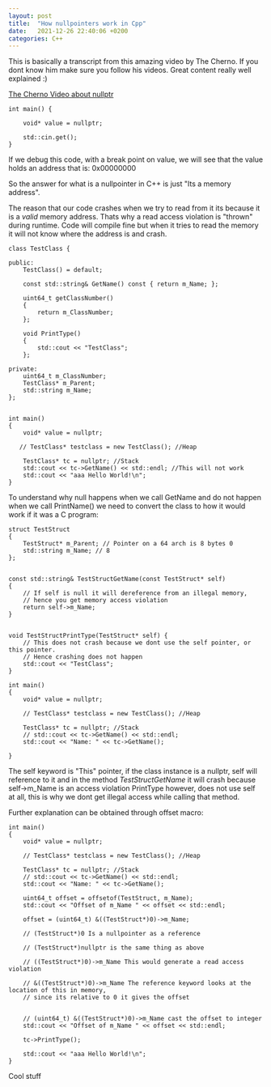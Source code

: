 ```yaml
---
layout: post
title:  "How nullpointers work in Cpp"
date:   2021-12-26 22:40:06 +0200
categories: C++
---
```


This is basically a transcript from this amazing video by The Cherno. If you dont know him make sure you follow his videos. Great content really well explained :)

[The Cherno Video about nullptr]

````
int main() {
    
    void* value = nullptr;

    std::cin.get();
}
````

If we debug this code, with a break point on value, we will see that the value holds an address that is: 0x00000000

So the answer for what is a nullpointer in C++ is just "Its a memory address".

The reason that our code crashes when we try to read from it its because it is a *valid* memory address. Thats why a read access violation is "thrown" during runtime. Code will compile fine but when it tries to read the memory it will not know where the address is and crash.

````
class TestClass {

public:
    TestClass() = default;

    const std::string& GetName() const { return m_Name; };

    uint64_t getClassNumber() 
    {
        return m_ClassNumber;
    };

    void PrintType()
    {
        std::cout << "TestClass";
    };

private:
    uint64_t m_ClassNumber;
    TestClass* m_Parent;
    std::string m_Name;
};


int main()
{
    void* value = nullptr;

   // TestClass* testclass = new TestClass(); //Heap

    TestClass* tc = nullptr; //Stack
    std::cout << tc->GetName() << std::endl; //This will not work
    std::cout << "aaa Hello World!\n";
}
````

To understand why null happens when we call GetName and do not happen when we call PrintName() we need to convert the class to how it would work if it was a C program:

````
struct TestStruct
{
    TestStruct* m_Parent; // Pointer on a 64 arch is 8 bytes 0
    std::string m_Name; // 8
};


const std::string& TestStructGetName(const TestStruct* self)
{
    // If self is null it will dereference from an illegal memory, 
    // hence you get memory access violation
    return self->m_Name;
}


void TestStructPrintType(TestStruct* self) {
    // This does not crash because we dont use the self pointer, or this pointer.
    // Hence crashing does not happen
    std::cout << "TestClass";
}

int main()
{
    void* value = nullptr;

    // TestClass* testclass = new TestClass(); //Heap

    TestClass* tc = nullptr; //Stack
    // std::cout << tc->GetName() << std::endl;
    std::cout << "Name: " << tc->GetName();

}
````

The self keyword is "This" pointer, if the class instance is a nullptr, self will reference to it and in the method *TestStructGetName* it will crash because self->m_Name is an access violation
PrintType however, does not use self at all, this is why we dont get illegal access while calling that method.

Further explanation can be obtained through offset macro:

````
int main()
{
    void* value = nullptr;

    // TestClass* testclass = new TestClass(); //Heap

    TestClass* tc = nullptr; //Stack
    // std::cout << tc->GetName() << std::endl;
    std::cout << "Name: " << tc->GetName();

    uint64_t offset = offsetof(TestStruct, m_Name);
    std::cout << "Offset of m_Name " << offset << std::endl;

    offset = (uint64_t) &((TestStruct*)0)->m_Name;

    // (TestStruct*)0 Is a nullpointer as a reference
    
    // (TestStruct*)nullptr is the same thing as above
    
    // ((TestStruct*)0)->m_Name This would generate a read access violation
    
    // &((TestStruct*)0)->m_Name The reference keyword looks at the location of this in memory, 
    // since its relative to 0 it gives the offset


    // (uint64_t) &((TestStruct*)0)->m_Name cast the offset to integer
    std::cout << "Offset of m_Name " << offset << std::endl;

    tc->PrintType();

    std::cout << "aaa Hello World!\n";
}
````


Cool stuff

[The Cherno Video about nullptr]: https://www.youtube.com/watch?v=PksUUwvq-po
